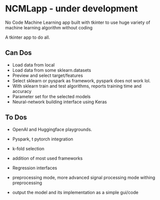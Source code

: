 # NCMLapp - under development
No Code Machine Learning app built with tkinter to use huge variety of machine learning algorithm without coding

A tkinter app to do all.

## Can Dos

* Load data from local
* Load data from some sklearn.datasets
* Preview and select target/features
* Select sklearn or pyspark as framework, pyspark does not work lol.
* With sklearn train and test algorithms, reports training time and accuracy
* Parameter set for the selected models
* Neural-network building interface using Keras

## To Dos

* OpenAI and Huggingface playgrounds.

* Pyspark, t pytorch integration
* k-fold selection
* addition of most used frameworks
* Regression interfaces
* preprocessing mode, more advanced signal processing mode withing preprocessing
* output the model and its implementation as a simple gui/code


